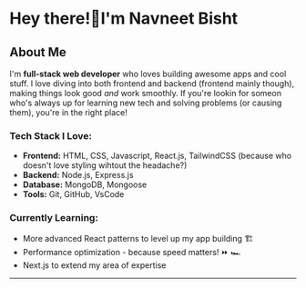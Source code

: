 # Hey there!👋I'm Navneet Bisht

## About Me
I'm **full-stack web developer** who loves building awesome apps and cool stuff. I love diving into both frontend and backend (frontend mainly though),
making things look good *and* work smoothly. If you're lookin for someon who's always up for learning new tech and solving problems (or causing them),
you're in the right place!

### **Tech Stack I Love:**
- **Frontend:** HTML, CSS, Javascript, React.js, TailwindCSS (because who doesn't love styling wihtout the headache?)
- **Backend:** Node.js, Express.js
- **Database:** MongoDB, Mongoose
- **Tools:** Git, GitHub, VsCode

### **Currently Learning:**
- More advanced React patterns to level up my app building 🏗️
- Performance optimization - because speed matters! ⏩ 🏎️
- Next.js to extend my area of expertise 

---

<!---
NavBst/NavBst is a ✨ special ✨ repository because its `README.md` (this file) appears on your GitHub profile.
You can click the Preview link to take a look at your changes.
--->
